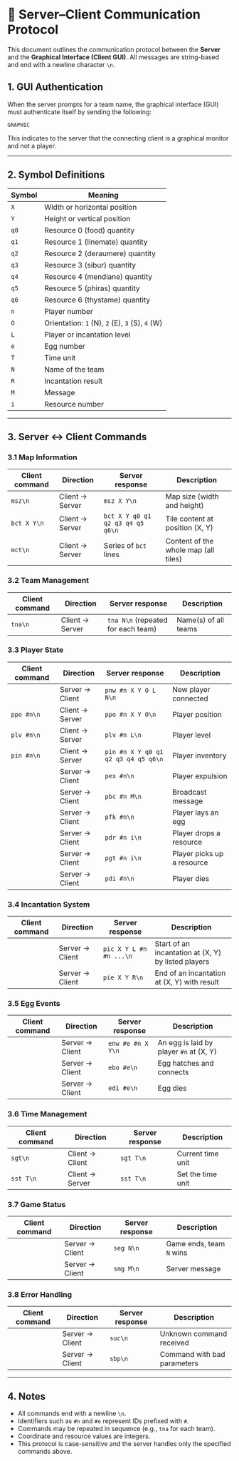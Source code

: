 
# 📡 Server–Client Communication Protocol

This document outlines the communication protocol between the **Server** and the **Graphical Interface (Client GUI)**. All messages are string-based and end with a newline character `\n`.

## 1. GUI Authentication
When the server prompts for a team name, the graphical interface (GUI) must authenticate itself by sending the following:

```nginx
GRAPHIC
```  

This indicates to the server that the connecting client is a graphical monitor and not a player.

---

## 2. Symbol Definitions

| Symbol | Meaning                     |
|--------|-----------------------------|
| `X`    | Width or horizontal position |
| `Y`    | Height or vertical position |
| `q0`   | Resource 0 (food) quantity  |
| `q1`   | Resource 1 (linemate) quantity |
| `q2`   | Resource 2 (deraumere) quantity |
| `q3`   | Resource 3 (sibur) quantity |
| `q4`   | Resource 4 (mendiane) quantity |
| `q5`   | Resource 5 (phiras) quantity |
| `q6`   | Resource 6 (thystame) quantity |
| `n`    | Player number               |
| `O`    | Orientation: `1` (N), `2` (E), `3` (S), `4` (W) |
| `L`    | Player or incantation level |
| `e`    | Egg number                  |
| `T`    | Time unit                   |
| `N`    | Name of the team            |
| `R`    | Incantation result          |
| `M`    | Message                     |
| `i`    | Resource number             |

---

## 3. Server ↔ Client Commands

### 3.1 Map Information

| Client command | Direction      | Server response                  | Description |
|----------------|----------------|----------------------------------|-------------|
| `msz\n`        | Client → Server | `msz X Y\n`                      | Map size (width and height) |
| `bct X Y\n`    | Client → Server | `bct X Y q0 q1 q2 q3 q4 q5 q6\n` | Tile content at position (X, Y) |
| `mct\n`        | Client → Server | Series of `bct` lines            | Content of the whole map (all tiles) |

### 3.2 Team Management

| Client command | Direction       | Server response                    | Description |
|----------------|-----------------|------------------------------------|-------------|
| `tna\n`        | Client → Server | `tna N\n` (repeated for each team) | Name(s) of all teams |

### 3.3 Player State

| Client command | Direction       | Server response                     | Description |
|----------------|-----------------|-------------------------------------|-------------|
|                | Server → Client | `pnw #n X Y O L N\n`                | New player connected |
| `ppo #n\n`     | Client → Server | `ppo #n X Y O\n`                    | Player position |
| `plv #n\n`     | Client → Server | `plv #n L\n`                        | Player level |
| `pin #n\n`     | Client → Server | `pin #n X Y q0 q1 q2 q3 q4 q5 q6\n` | Player inventory |
|           | Server → Client | `pex #n\n`                          | Player expulsion |
|           | Server → Client | `pbc #n M\n`                        | Broadcast message |
|           | Server → Client | `pfk #n\n`                          | Player lays an egg |
|           | Server → Client | `pdr #n i\n`                        | Player drops a resource |
|           | Server → Client | `pgt #n i\n`                        | Player picks up a resource |
|           | Server → Client | `pdi #n\n`                          | Player dies |

### 3.4 Incantation System

| Client command | Direction | Server response         | Description |
|---------------|-----------|-------------------------|-------------|
|          | Server → Client | `pic X Y L #n #n ...\n` | Start of an incantation at (X, Y) by listed players |
|          | Server → Client | `pie X Y R\n`           | End of an incantation at (X, Y) with result |

### 3.5 Egg Events

| Client command | Direction | Server response   | Description |
|---------------|-----------|-------------------|-------------|
|          | Server → Client | `enw #e #n X Y\n` | An egg is laid by player `#n` at (X, Y) |
|          | Server → Client | `ebo #e\n`        | Egg hatches and connects |
|          | Server → Client | `edi #e\n`        | Egg dies |

### 3.6 Time Management

| Client command | Direction       | Server response | Description |
|----------------|-----------------|-----------------|-------------|
| `sgt\n`        | Client → Client | `sgt T\n`       | Current time unit |
| `sst T\n`      | Client → Server | `sst T\n`       | Set the time unit |

### 3.7 Game Status

| Client command | Direction | Server response | Description |
|---------------|-----------|-----------------|-------------|
|          | Server → Client | `seg N\n`       | Game ends, team `N` wins |
|          | Server → Client | `smg M\n`       | Server message |

### 3.8 Error Handling

| Client command | Direction | Server response | Description |
|---------------|-----------|-----------------|-------------|
|          | Server → Client | `suc\n`         | Unknown command received |
|          | Server → Client | `sbp\n`         | Command with bad parameters |

---

## 4. Notes

- All commands end with a newline `\n`.
- Identifiers such as `#n` and `#e` represent IDs prefixed with `#`.
- Commands may be repeated in sequence (e.g., `tna` for each team).
- Coordinate and resource values are integers.
- This protocol is case-sensitive and the server handles only the specified commands above.
